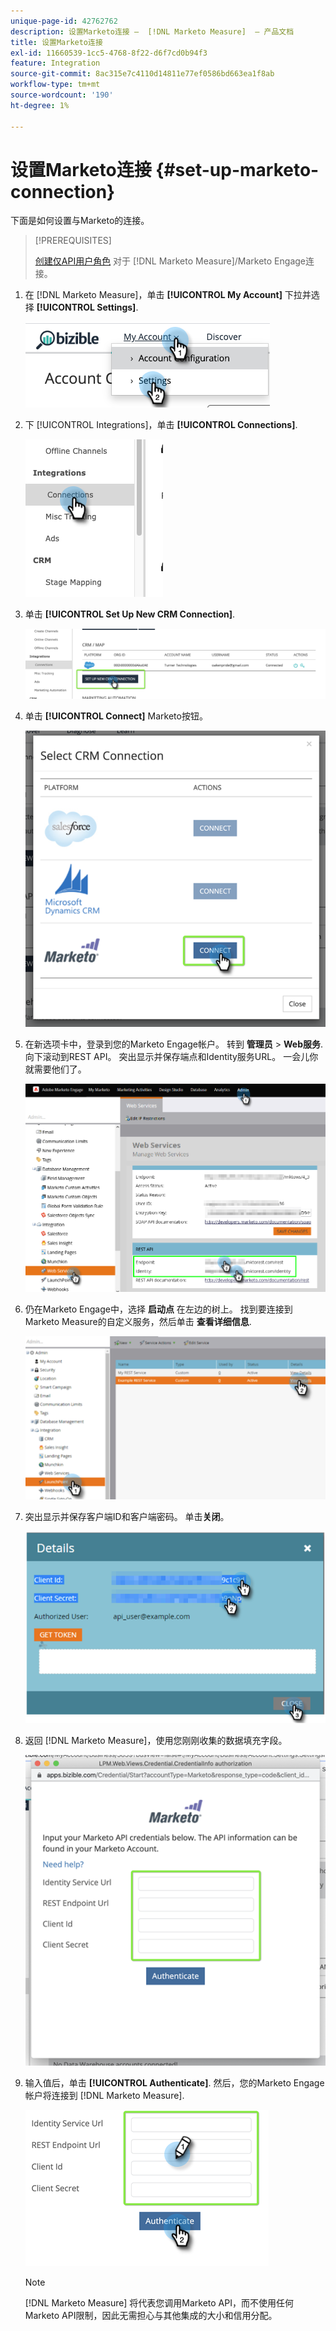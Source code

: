 ```yaml
---
unique-page-id: 42762762
description: 设置Marketo连接 —  [!DNL Marketo Measure]  — 产品文档
title: 设置Marketo连接
exl-id: 11660539-1cc5-4768-8f22-d6f7cd0b94f3
feature: Integration
source-git-commit: 8ac315e7c4110d14811e77ef0586bd663ea1f8ab
workflow-type: tm+mt
source-wordcount: '190'
ht-degree: 1%

---
```


# 设置Marketo连接 {#set-up-marketo-connection}

下面是如何设置与Marketo的连接。

>[!PREREQUISITES]
>
>[创建仅API用户角色](https://experienceleague.adobe.com/docs/marketo/using/product-docs/administration/users-and-roles/create-an-api-only-user.html) 对于 [!DNL Marketo Measure]/Marketo Engage连接。

1. 在 [!DNL Marketo Measure]，单击 **[!UICONTROL My Account]** 下拉并选择 **[!UICONTROL Settings]**.

   ![](assets/set-up-marketo-connection-1.png)

1. 下 [!UICONTROL Integrations]，单击 **[!UICONTROL Connections]**.

   ![](assets/set-up-marketo-connection-2.png)

1. 单击 **[!UICONTROL Set Up New CRM Connection]**.

   ![](assets/set-up-marketo-connection-3.png)

1. 单击 **[!UICONTROL Connect]** Marketo按钮。

   ![](assets/set-up-marketo-connection-4.png)

1. 在新选项卡中，登录到您的Marketo Engage帐户。 转到 **管理员** > **Web服务**. 向下滚动到REST API。 突出显示并保存端点和Identity服务URL。 一会儿你就需要他们了。

   ![](assets/set-up-marketo-connection-5.png)

1. 仍在Marketo Engage中，选择 **启动点** 在左边的树上。 找到要连接到Marketo Measure的自定义服务，然后单击 **查看详细信息**.

   ![](assets/set-up-marketo-connection-6.png)

1. 突出显示并保存客户端ID和客户端密码。 单击&#x200B;**关闭**。

   ![](assets/set-up-marketo-connection-7.png)

1. 返回 [!DNL Marketo Measure]，使用您刚刚收集的数据填充字段。

   ![](assets/set-up-marketo-connection-8.png)

1. 输入值后，单击 **[!UICONTROL Authenticate]**. 然后，您的Marketo Engage帐户将连接到 [!DNL Marketo Measure].

   ![](assets/set-up-marketo-connection-9.png)

   >[!NOTE]
   >
   >[!DNL Marketo Measure] 将代表您调用Marketo API，而不使用任何Marketo API限制，因此无需担心与其他集成的大小和信用分配。
